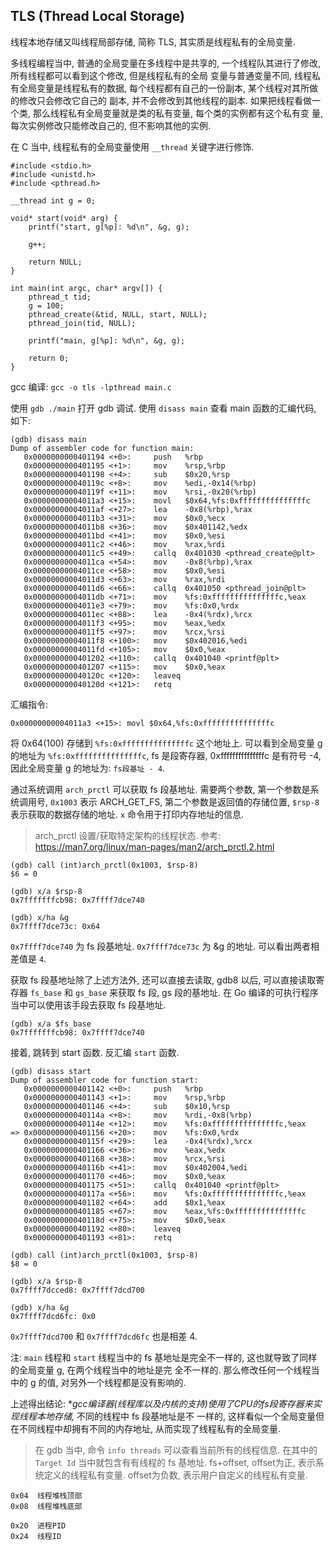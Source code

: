 ## TLS (Thread Local Storage)

线程本地存储又叫线程局部存储, 简称 TLS, 其实质是线程私有的全局变量.

多线程编程当中, 普通的全局变量在多线程中是共享的, 一个线程队其进行了修改, 所有线程都可以看到这个修改, 但是线程私有的全局
变量与普通变量不同, 线程私有全局变量是线程私有的数据, 每个线程都有自己的一份副本, 某个线程对其所做的修改只会修改它自己的
副本, 并不会修改到其他线程的副本. 如果把线程看做一个类, 那么线程私有全局变量就是类的私有变量, 每个类的实例都有这个私有变
量, 每次实例修改只能修改自己的, 但不影响其他的实例.

在 C 当中, 线程私有的全局变量使用 `__thread` 关键字进行修饰.

```cgo
#include <stdio.h>
#include <unistd.h>
#include <pthread.h>

__thread int g = 0;

void* start(void* arg) {
    printf("start, g[%p]: %d\n", &g, g);

    g++;

    return NULL;
}

int main(int argc, char* argv[]) {
    pthread_t tid;
    g = 100;
    pthread_create(&tid, NULL, start, NULL);
    pthread_join(tid, NULL);

    printf("main, g[%p]: %d\n", &g, g);

    return 0;
}
```

gcc 编译: `gcc -o tls -lpthread main.c`

使用 `gdb ./main` 打开 gdb 调试. 使用 `disass main` 查看 main 函数的汇编代码, 如下:

```
(gdb) disass main
Dump of assembler code for function main:
   0x0000000000401194 <+0>:     push   %rbp
   0x0000000000401195 <+1>:     mov    %rsp,%rbp
   0x0000000000401198 <+4>:     sub    $0x20,%rsp
   0x000000000040119c <+8>:     mov    %edi,-0x14(%rbp)
   0x000000000040119f <+11>:    mov    %rsi,-0x20(%rbp)
   0x00000000004011a3 <+15>:    movl   $0x64,%fs:0xfffffffffffffffc
   0x00000000004011af <+27>:    lea    -0x8(%rbp),%rax
   0x00000000004011b3 <+31>:    mov    $0x0,%ecx
   0x00000000004011b8 <+36>:    mov    $0x401142,%edx
   0x00000000004011bd <+41>:    mov    $0x0,%esi
   0x00000000004011c2 <+46>:    mov    %rax,%rdi
   0x00000000004011c5 <+49>:    callq  0x401030 <pthread_create@plt>
   0x00000000004011ca <+54>:    mov    -0x8(%rbp),%rax
   0x00000000004011ce <+58>:    mov    $0x0,%esi
   0x00000000004011d3 <+63>:    mov    %rax,%rdi
   0x00000000004011d6 <+66>:    callq  0x401050 <pthread_join@plt>
   0x00000000004011db <+71>:    mov    %fs:0xfffffffffffffffc,%eax
   0x00000000004011e3 <+79>:    mov    %fs:0x0,%rdx
   0x00000000004011ec <+88>:    lea    -0x4(%rdx),%rcx
   0x00000000004011f3 <+95>:    mov    %eax,%edx
   0x00000000004011f5 <+97>:    mov    %rcx,%rsi
   0x00000000004011f8 <+100>:   mov    $0x402016,%edi
   0x00000000004011fd <+105>:   mov    $0x0,%eax
   0x0000000000401202 <+110>:   callq  0x401040 <printf@plt>
   0x0000000000401207 <+115>:   mov    $0x0,%eax
   0x000000000040120c <+120>:   leaveq 
   0x000000000040120d <+121>:   retq 
```

汇编指令:

```
0x00000000004011a3 <+15>: movl $0x64,%fs:0xfffffffffffffffc
```

将 0x64(100) 存储到 `%fs:0xfffffffffffffffc` 这个地址上. 可以看到全局变量 g 的地址为 `%fs:0xfffffffffffffffc`,
fs 是段寄存器, 0xfffffffffffffffc 是有符号 -4, 因此全局变量 g 的地址为: `fs段基址 - 4`.

通过系统调用 `arch_prctl` 可以获取 fs 段基地址. 需要两个参数, 第一个参数是系统调用号, `0x1003` 表示 ARCH_GET_FS, 第二个参数是返回值的存储位置, `$rsp-8` 表示获取的数据存储的地址. 
`x` 命令用于打印内存地址的信息.

> arch_prctl 设置/获取特定架构的线程状态.
> 参考: https://man7.org/linux/man-pages/man2/arch_prctl.2.html


```
(gdb) call (int)arch_prctl(0x1003, $rsp-8)
$6 = 0

(gdb) x/a $rsp-8
0x7fffffffcb98: 0x7ffff7dce740

(gdb) x/ha &g
0x7ffff7dce73c: 0x64
```

`0x7ffff7dce740` 为 fs 段基地址. `0x7ffff7dce73c` 为 &g 的地址. 可以看出两者相差值是 `4`.

获取 fs 段基地址除了上述方法外, 还可以直接去读取, gdb8 以后, 可以直接读取寄存器 `fs_base` 和 `gs_base` 来获取 fs 段, gs 段的基地址. 在 Go 编译的可执行程序当中可以使用该手段去获取 fs 段基地址.

```
(gdb) x/a $fs_base
0x7fffffffcb98: 0x7ffff7dce740
```


接着, 跳转到 start 函数. 反汇编 `start` 函数.

```
(gdb) disass start
Dump of assembler code for function start:
   0x0000000000401142 <+0>:     push   %rbp
   0x0000000000401143 <+1>:     mov    %rsp,%rbp
   0x0000000000401146 <+4>:     sub    $0x10,%rsp
   0x000000000040114a <+8>:     mov    %rdi,-0x8(%rbp)
   0x000000000040114e <+12>:    mov    %fs:0xfffffffffffffffc,%eax
=> 0x0000000000401156 <+20>:    mov    %fs:0x0,%rdx
   0x000000000040115f <+29>:    lea    -0x4(%rdx),%rcx
   0x0000000000401166 <+36>:    mov    %eax,%edx
   0x0000000000401168 <+38>:    mov    %rcx,%rsi
   0x000000000040116b <+41>:    mov    $0x402004,%edi
   0x0000000000401170 <+46>:    mov    $0x0,%eax
   0x0000000000401175 <+51>:    callq  0x401040 <printf@plt>
   0x000000000040117a <+56>:    mov    %fs:0xfffffffffffffffc,%eax
   0x0000000000401182 <+64>:    add    $0x1,%eax
   0x0000000000401185 <+67>:    mov    %eax,%fs:0xfffffffffffffffc
   0x000000000040118d <+75>:    mov    $0x0,%eax
   0x0000000000401192 <+80>:    leaveq 
   0x0000000000401193 <+81>:    retq
```


```
(gdb) call (int)arch_prctl(0x1003, $rsp-8)
$8 = 0

(gdb) x/a $rsp-8
0x7ffff7dcced8: 0x7ffff7dcd700

(gdb) x/ha &g
0x7ffff7dcd6fc: 0x0
```

`0x7ffff7dcd700` 和 `0x7ffff7dcd6fc` 也是相差 4. 

注: `main` 线程和 `start` 线程当中的 fs 基地址是完全不一样的, 这也就导致了同样的全局变量 g, 在两个线程当中的地址是完
全不一样的. 那么修改任何一个线程当中的 g 的值, 对另外一个线程都是没有影响的.

上述得出结论: **gcc编译器(线程库以及内核的支持)使用了CPU的fs段寄存器来实现线程本地存储,* 不同的线程中 fs 段基地址是不
一样的, 这样看似一个全局变量但在不同线程中却拥有不同的内存地址, 从而实现了线程私有的全局变量.

> 在 gdb 当中, 命令 `info threads` 可以查看当前所有的线程信息. 在其中的 `Target Id` 当中就包含有有线程的 fs 基地址.
fs+offset, offset为正, 表示系统定义的线程私有变量. offset为负数, 表示用户自定义的线程私有变量.

```
0x04  线程堆栈顶部
0x08  线程堆栈底部

0x20  进程PID
0x24  线程ID
```
